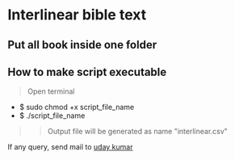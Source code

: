 # Interlinear bible text

## Put all book inside one folder

## How to make script executable

> Open terminal
* $ sudo chmod +x script_file_name
* $ ./script_file_name

>> Output file will be generated as name "interlinear.csv"

If any query, send mail to [uday kumar](uday.kumar@bridgeconn.com) 
